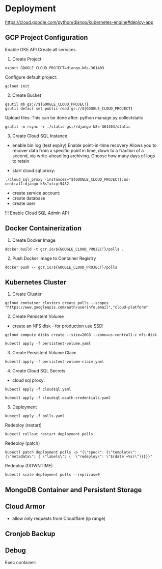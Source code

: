 # Deployment

https://cloud.google.com/python/django/kubernetes-engine#deploy-app


## GCP Project Configuration
Enable GKE API
Create all services.

1. Create Project

```
export GOOGLE_CLOUD_PROJECT=django-k8s-361403
```

Configure default project:
```
gcloud init
```

2. Create Bucket
```
gsutil mb gs://${GOOGLE_CLOUD_PROJECT}
gsutil defacl set public-read gs://${GOOGLE_CLOUD_PROJECT}

```
Upload files:
This can be done after: python manage.py collectstatic

```
gsutil -m rsync -r ./static gs://django-k8s-361403/static
```


3. Create Cloud SQL Instance
- enable bin log (test expiry)
Enable point-in-time recovery
Allows you to recover data from a specific point in time, down to a fraction of a second, via write-ahead log archiving.
Choose how many days of logs to retain

- start cloud sql proxy:
```
./cloud_sql_proxy -instances="${GOOGLE_CLOUD_PROJECT}:us-central1:django-k8s"=tcp:5432
```

- create service account:
- create database
- create user

!!! Enable Cloud SQL Admin API





## Docker Containerization


1. Create Docker Image
```
docker build -t gcr.io/${GOOGLE_CLOUD_PROJECT}/polls .
```

2. Push Docker Image to Container Registry
```
docker push -- gcr.io/${GOOGLE_CLOUD_PROJECT}/polls
```




## Kubernetes Cluster


1. Create Cluster

```
gcloud container clusters create polls --scopes "https://www.googleapis.com/auth/userinfo.email","cloud-platform"
```

2. Create Persistent Volume
- create an NFS disk - for production use SSD!
```
gcloud compute disks create --size=20GB --zone=us-central1-c nfs-disk
```


```
kubectl apply -f persistent-volume.yaml
```

3. Create Persistent Volume Claim
```
kubectl apply -f persistent-volume-claim.yaml
```

4. Create Cloud SQL Secrets
- cloud sql proxy:
```
kubectl apply -f cloudsql.yaml
```
```
kubectl apply -f cloudsql-oauth-credentials.yaml
```
5. Deployment

```
kubectl apply -f polls.yaml
```
Redeploy (restart)
```
kubectl rollout restart deployment polls
```


Redeploy (patch)

```
kubectl patch deployment polls -p "{\"spec\": {\"template\": {\"metadata\": { \"labels\": {  \"redeploy\": \"$(date +%s)\"}}}}}"
```


Redeploy (DOWNTIME)
```
kubectl scale deployment polls --replicas=0
```

## MongoDB Container and Persistent Storage

## Cloud Armor
- allow only requests from Cloudflare (ip range)

## Cronjob Backup


## Debug
Exec container:
```

```